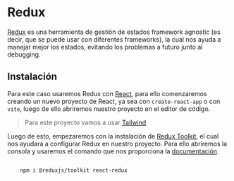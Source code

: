 # Redux

[Redux](https://redux.js.org/) es una herramienta de gestión de estados framework agnostic (es decir, que se puede usar con diferentes frameworks), la cual nos ayuda a manejar mejor los estados, evitando los problemas a futuro junto al debugging.

## Instalación

Para este caso usaremos Redux con [React](../ReactJS/ReactJS.md), para ello comenzaremos creando un nuevo proyecto de React, ya sea con `create-react-app` o con `vite`, luego de ello abriremos nuestro proyecto en el editor de código.  

> Para este proyecto vamos a usar [Tailwind](https://tailwindcss.com/)

Luego de esto, empezaremos con la instalación de [Redux Toolkit](https://redux-toolkit.js.org/), el cual nos ayudará a configurar Redux en nuestro proyecto. Para ello abriremos la consola y usaremos el comando que nos proporciona la [documentación](https://redux-toolkit.js.org/tutorials/quick-start#install-redux-toolkit-and-react-redux).

```npm

    npm i @reduxjs/toolkit react-redux

```
